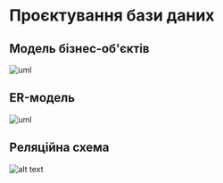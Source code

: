 # Проєктування бази даних

## Модель бізнес-об'єктів

![uml](http://www.plantuml.com/plantuml/png/TP91IyCm5CVl-HIXfwqiuEuYatdn88ZeERorRrqWQKhoglRRcxZ4sQsvjA__to_m-ASxJ-1eD9ez0O57gbRRpNPTtGl1gzNTfbvN_0K9sa3BIWH7fP7pilFODEXzcU-jCTXJ5b8gn0DFxXu8E-kcRF0w74wpx4RLicm4a4TPY7imk0ZyW8qwgWP8sPwnj5Mk8fXvdKGaZ7IoBej1oE1WssaX7i255sEXLOojXWs5g7F7b_WJz8Z_2SijorUW4mzeLdjYpmOwBC5t_AOhnZuyEgbjf_f8UFmyPmDu_sLTEq_HWDBpIFqfbntvxVqbu_mV572YIwVVh4R6ulFt5k8W6nZWeBGYXVuAqJGWss7VZaR_0000)
## ER-модель

![uml]()

## Реляційна схема

![alt text]()
